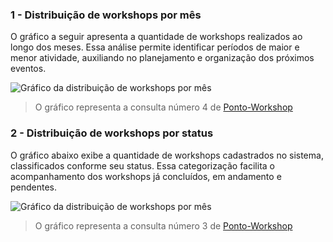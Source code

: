### 1 - Distribuição de workshops por mês
O gráfico a seguir apresenta a quantidade de workshops realizados ao longo dos meses. Essa análise permite identificar períodos de maior e menor atividade, auxiliando no planejamento e organização dos próximos eventos.

![Gráfico da distribuição de workshops por mês](../../../assets/gráficos/Familias1.png)
> O gráfico representa a consulta número 4 de [Ponto-Workshop](ponto-workshop.sql)

### 2 - Distribuição de workshops por status
O gráfico abaixo exibe a quantidade de workshops cadastrados no sistema, classificados conforme seu status. Essa categorização facilita o acompanhamento dos workshops já concluídos, em andamento e pendentes.

![Gráfico da distribuição de workshops por mês](../../../assets/gráficos/Familias2.png)
> O gráfico representa a consulta número 3 de [Ponto-Workshop](ponto-workshop.sql)